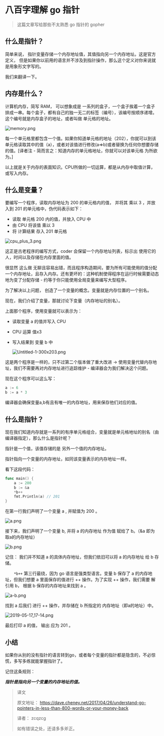 # 八百字理解 go 指针

> 这篇文章写给那些不太熟悉 go 指针的 gopher

## 什么是指针？

简单来说， 指针变量存储一个内存地址值，其值指向另一个内存地址。这是官方定义， 但是如果你以前用的语言并不涉及到指针操作，那么这个定义对你来说就是用象形文字写的。



我们来翻译一下。



## 内存是什么？

计算机内存，简写 RAM， 可以想象成是 一系列的盒子，一个盒子挨着一个盒子排成一串。每个盒子，都有自己的独一无二的标签（编号），该编号按顺序递增。 这个编号就是内存盒子的地址，或者叫做 单元格的地址。

![memory.png](https://i.loli.net/2019/05/17/5cde6ac7346ab72202.png)

每一个单元格里都包含一个值。如果你知道单元格的地址（202），你就可以到该单元格读取其中的值（a），或者对该值进行修改(a=>b)或者替换为任何你想要存储的值。[译者注 - 简而言之：知道内存的单元格地址，你就可以对该单元格 为所欲为。]



以上就是关于内存的表面知识。CPU所做的一切运算，都是从内存中取值计算，或写入内存。



## 什么是变量？

要编写一个程序，读取内存地址为 200 的单元格内的值， 并将其 乘以 3 ，并放入到 201 的单元格中，伪代码表示如下：

* 读取 单元格 200 内的值，并放入 CPU 中
* 由 CPU 将该值 乘以 3
* 将 计算结果 存入 201 单元格

![cpu_plus_3.png](https://i.loli.net/2019/05/17/5cde6f309d55d18734.png)

这正是古老程序的编写方式，coder 会保留一个内存地址列表，标示出 使用它的人，时间以及存储在内存里面的值。



很显然 这么做 无聊且容易出错，而且程序构造期间，要为所有可能使用的值分配一个内存地址，且存入内存。还有更坏的：这种机制使得程序在运行时候需要动态地为变了分配存储 - 约等于你只能使用全局变量来编写大型程序。



为了解决以上问题， 创造了一个变量的概念。变量就是内存位置的一个别名。



现在，我们介绍了变量，那就讨论下变量（内存地址的别名）。

上面那个程序，使用变量就可以表示为：

* 读取变量 a 的值并写入 CPU

* CPU 运算 值x3

* 写入结果到 变量 b 中

  ![Unti<x>tled-1-300x203.png](https://i.loli.net/2019/05/17/5cde72d6d460e90892.png)

这是两个程序是一样的，只不过第二个版本做了重大改进 -> 使用变量代替内存地址，我们不需要再对内存地址进行追踪维护 - 编译器会为我们解决这个问题。



现在这个程序可以这么写：

```go
a := 6
b := a * 3
```

编译器会确保变量a,b有且有唯一的内存地址，用来保存他们对应的值。



## 什么是指针？

现在我们知道内存就是一系列的有序单元格组合，变量就是单元格地址的别名（由编译器指定），那么什么是指针呢？



指针是一个值，该值存储的是 另外一个值的内存地址。



指针指向一个变量的内存地址，如同该变量表示的内存地址一样。



看下这段代码：

```go
func main() {
    a := 200
    b := &a
    *b++
    fmt.Println(a) // 201
}
```

在第一行我们声明了一个变量 a , 并赋值为 200 。

![a.png](https://i.loli.net/2019/05/17/5cde7a1a1ad6b46753.png)

接下来，我们声明了一个变量 b, 并将 a 的内存地址 作为值 赋给了 b。（&a 即为取a的内存地址）

![b.png](https://i.loli.net/2019/05/17/5cde7a366346847019.png)

记住： 我们并不知道 a 的具体内存地址，但我们依旧可以将 a 的内存地址 给 b 存储。



`    *b++`  第三行最绕，因为 go 语言是强类型语言。变量 b 保存了 a 的内存地址，但我们想要 a 里面保存的值进行 ++ 操作。为了实现 ++ 操作，我们需要 解引用 b， 根据 b 保存的内存地址来找到 a 。

![a-b.png](https://i.loli.net/2019/05/17/5cde7abf2cdcb84888.png)



找到 a 后我们 进行 ++ 操作，并存储在 b 所指定的 内存地址（即a的地址）中。

![2019-05-17_17-14.png](https://i.loli.net/2019/05/17/5cde7b827fb9633065.png)

最后打印 a 的值， 输出 应为 201 。



## 小结

如果你从别的没有指针的语言转到go，或者每个变量的指针都是隐含的，不必惊慌，多写多练就能掌握指针了。

记住这条规则：

***指针是指向另一个变量的内存地址的值。***



> 译文
>
> 原文地址： <https://dave.cheney.net/2017/04/26/understand-go-pointers-in-less-than-800-words-or-your-money-back>
>
> 译者： zcqzcg
>
> 如有错误之处，还请多多斧正。
